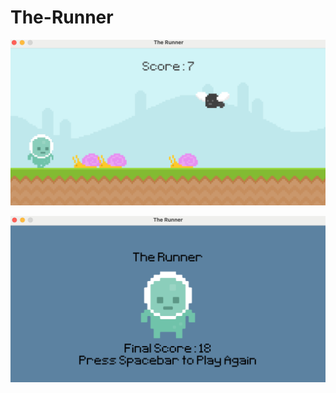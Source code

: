 # The-Runner



![The Runner Gamplay](screenshots/Gameplay.png)

![The Runner Menu](screenshots/Menu.png)

